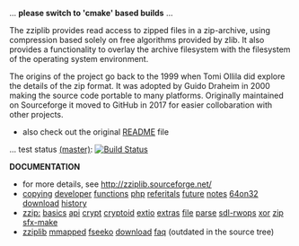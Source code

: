... **please switch to 'cmake' based builds** ... 

The zziplib provides read access to zipped files in a zip-archive,
using compression based solely on free algorithms provided by zlib.
It also provides a functionality to overlay the archive filesystem
with the filesystem of the operating system environment.

The origins of the project go back to the 1999 when Tomi Ollila
did explore the details of the zip format. It was adopted by
Guido Draheim in 2000 making the source code portable to many
platforms. Originally maintained on Sourceforge it moved to
GitHub in 2017 for easier collobaration with other projects.

* also check out the original [README](README) file

... test status [(master)](https://github.com/gdraheim/zziplib/tree/master): [![Build Status](https://dev.azure.com/gdraheim/gdraheim/_apis/build/status/gdraheim.zziplib%20(1)?branchName=master)](https://dev.azure.com/gdraheim/gdraheim/_build/latest?definitionId=4&branchName=master)

**DOCUMENTATION**

* for more details, see http://zziplib.sourceforge.net/
* [copying](docs/copying.htm)
  [developer](docs/developer.htm)
  [functions](docs/functions.htm)
  [php](docs/zip-php.htm)
  [referitals](docs/referentials.htm)
  [future](docs/future.htm)
  [notes](docs/notes.htm)
  [64on32](docs/64on32.htm)
  [download](docs/download.htm)
  [history](docs/history.htm)
* [zzip:](docs/zzip-index.htm) 
  [basics](docs/zzip-basics.htm)
  [api](docs/zzip-api.htm)
  [crypt](docs/zzip-crypt.htm)
  [cryptoid](docs/zzip-cryptoid.htm)
  [extio](docs/zzip-extio.htm)
  [extras](docs/zzip-extras.htm)
  [file](docs/zzip-file.htm)
  [parse](docs/zzip-parse.htm)
  [sdl-rwops](docs/zzip-rwops.htm)
  [xor](docs/zzip-xor.htm)
  [zip](docs/zzip-zip.htm)
  [sfx-make](docs/sfx-make.htm)
* [zziplib](docs/zziplib.htm)
  [mmapped](docs/mmapped.htm)
  [fseeko](docs/fseeko.htm)
  [download](docs/download.htm)
  [faq](docs/faq.htm)
  (outdated in the source tree)

